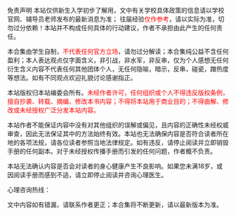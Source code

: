 免责声明
本站仅供新生入学初步了解用，文中有关学校具体政策的信息请以学校官网、辅导员老师发布的最新消息为准；
往届经验<font color="red">仅作参考</font>，请以实际为准，切勿过分依赖！本站并不构成任何具体的行动建议，作者不承担由此产生的任何责任。  

本合集由学生自制，<font color="red">不代表任何官方立场</font>，请勿过分解读；本合集纯公益不含任何盈利；本人表达观点仅字面含义，非引战，非水军，非反串，仅为个人感想无任何衍生含义内容不代表任何其他团体个人，无任何隐喻，暗示，反串，碰瓷，蹭热度等想法。如有不同观点欢迎礼貌讨论感谢指正。  

本站版权归本站编委会所有。<font color="red">未经作者许可，任何组织或个人不得违反版权条例，擅自抄袭、转载、摘编、修改本书内容；不得将本站用于商业目的；不得曲解、修改或未经授权广泛分发本站内容。</font>

本站作者不能保证内容中没有对其他组织的误解或偏见，且内容的正确性未经权威审查，因此无法保证其中的方法始终有效。本站也无法确保内容是否符合读者所在地的各项法规，请各位读者参照当地法律规定。如有违反，请停止阅读并立即销毁手册的任何副本。对于未经授权传播手册而引发的任何问题，作者概不负责。  

本站无法确认内容是否会对读者的身心健康产生不良影响。如果您未满18岁，或因阅读手册而感到不适，请立即停止阅读并咨询心理医生。

心理咨询热线：

文中内容如有错漏，请联系作者更正；本合集将不断更新，请以最新版本为准。  